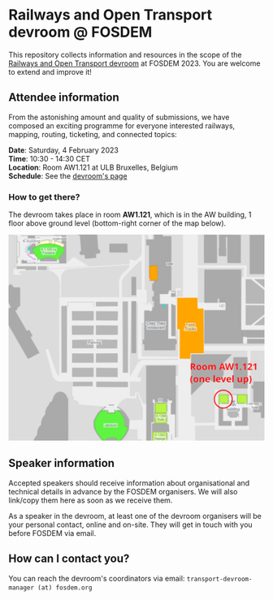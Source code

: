 # Railways and Open Transport devroom @ FOSDEM

This repository collects information and resources in the scope of the [Railways and Open Transport devroom](https://fosdem.org/2023/schedule/track/railways_and_open_transport/) at FOSDEM 2023. You are welcome to extend and improve it!

## Attendee information

From the astonishing amount and quality of submissions, we have composed an exciting programme for everyone interested railways, mapping, routing, ticketing, and connected topics:

**Date**: Saturday, 4 February 2023\
**Time**: 10:30 - 14:30 CET\
**Location**: Room AW1.121 at ULB Bruxelles, Belgium\
**Schedule**: See the [devroom's page](https://fosdem.org/2023/schedule/track/railways_and_open_transport/)

### How to get there?

The devroom takes place in room **AW1.121**, which is in the AW building, 1 floor above ground level (bottom-right corner of the map below).

![Map of room AW1.121](map-aw1.121.png "Map of room AW1.121")

## Speaker information

Accepted speakers should receive information about organisational and technical details in advance by the FOSDEM organisers. We will also link/copy them here as soon as we receive them.

As a speaker in the devroom, at least one of the devroom organisers will be your personal contact, online and on-site. They will get in touch with you before FOSDEM via email.

## How can I contact you?

You can reach the devroom's coordinators via email: `transport-devroom-manager (at) fosdem.org`
